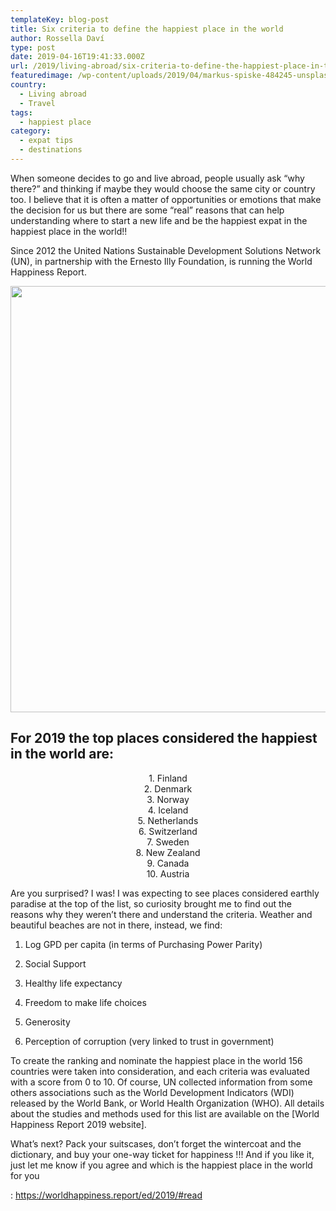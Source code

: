 ```yaml
---
templateKey: blog-post
title: Six criteria to define the happiest place in the world
author: Rossella Daví
type: post
date: 2019-04-16T19:41:33.000Z
url: /2019/living-abroad/six-criteria-to-define-the-happiest-place-in-the-world/
featuredimage: /wp-content/uploads/2019/04/markus-spiske-484245-unsplash.jpg
country:
  - Living abroad
  - Travel
tags:
  - happiest place
category:
  - expat tips
  - destinations
---
```


When someone decides to go and live abroad, people usually ask “why there?” and thinking if maybe they would choose the same city or country too. I believe that it is often a matter of opportunities or emotions that make the decision for us but there are some “real” reasons that can help understanding where to start a new life and be the happiest expat in the happiest place in the world!!

Since 2012 the United Nations Sustainable Development Solutions Network (UN), in partnership with the Ernesto Illy Foundation, is running the World Happiness Report.

<img  src="/img/uploads/2019/04/val-vesa-624638-unsplash-1024x682.jpg" alt="" width="1024" height="682" srcset="/img/uploads/2019/04/val-vesa-624638-unsplash-1024x682.jpg 1024w, /img/uploads/2019/04/val-vesa-624638-unsplash-300x200.jpg 300w, /img/uploads/2019/04/val-vesa-624638-unsplash-768x512.jpg 768w, /img/uploads/2019/04/val-vesa-624638-unsplash-1150x766.jpg 1150w, /img/uploads/2019/04/val-vesa-624638-unsplash.jpg 1400w" sizes="(max-width: 1024px) 100vw, 1024px" />

## For 2019 the top places considered the happiest in the world are:

<p style="text-align: center;">
  1. Finland<br /> 2. Denmark<br /> 3. Norway<br /> 4. Iceland<br /> 5. Netherlands<br /> 6. Switzerland<br /> 7. Sweden<br /> 8. New Zealand<br /> 9. Canada<br /> 10. Austria


Are you surprised? I was! I was expecting to see places considered earthly paradise at the top of the list, so curiosity brought me to find out the reasons why they weren’t there and understand the criteria. Weather and beautiful beaches are not in there, instead, we find:

1. Log GPD per capita (in terms of Purchasing Power Parity)

2. Social Support

3. Healthy life expectancy

4. Freedom to make life choices

5. Generosity

6. Perception of corruption (very linked to trust in government)

To create the ranking and nominate the happiest place in the world 156 countries were taken into consideration, and each criteria was evaluated with a score from 0 to 10. Of course, UN collected information from some others associations such as the World Development Indicators (WDI) released by the World Bank, or World Health Organization (WHO). All details about the studies and methods used for this list are available on the [World Happiness Report 2019 website].

What’s next? Pack your suitscases, don’t forget the wintercoat and the dictionary, and buy your one-way ticket for happiness !!! And if you like it, just let me know if you agree and which is the happiest place in the world for you

: https://worldhappiness.report/ed/2019/#read

